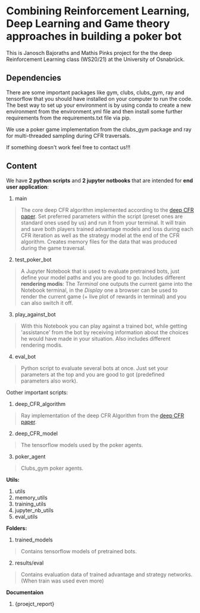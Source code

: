 # Combining Reinforcement Learning, Deep Learning and Game theory approaches in building a poker bot

This is Janosch Bajoraths and Mathis Pinks project for the the deep Reinforcement Learning class (WS20/21) at the University of Osnabrück.

## Dependencies

There are some important packages like gym, clubs, clubs_gym, ray and tensorflow that you should have installed on your computer to run the code. The best way to set up your environment is by using conda to create a new environment from the environment.yml file and then install some further requirements from the requirements.txt file via pip.

We use a poker game implementation from the clubs_gym package and ray for multi-threaded sampling during CFR traversals.

If something doesn't work feel free to contact us!!!

## Content

We have **2 python scripts** and **2 jupyter notbooks** that are intended for **end user application**:
1. main
> The core deep CFR algorithm implemented according to the [deep CFR paper](https://arxiv.org/abs/1811.00164]). Set preferred parameters within the script (preset ones are standard ones used by us) and run it from your terminal. It will train and save both players trained advantage models and loss during each CFR iteration as well as the strategy model at the end of the CFR algorithm. Creates memory files for the data that was produced during the game traversal. 

2. test_poker_bot
> A Jupyter Notebook that is used to evaluate pretrained bots, just define your model paths and you are good to go.
> Includes different **rendering modis**: The *Terminal* one outputs the current game into the Notebook terminal, in the *Display* one a browser can be used to render the current game (+ live plot of rewards in terminal) and you can also switch it off.

3. play_against_bot
> With this Notebook you can play against a trained bot, while getting 'assistance' from the bot by receiving information about the choices he would have made in your situation.
> Also includes different rendering modis. 

4. eval_bot
> Python script to evaluate several bots at once. Just set your parameters at the top and you are good to got (predefined parameters also work).

Oother important scripts:
1. deep_CFR_algorithm
> Ray implementation of the deep CFR Algorithm from the [deep CFR paper](https://arxiv.org/abs/1811.00164]).

2. deep_CFR_model
> The tensorflow models used by the poker agents.

3. poker_agent
> Clubs_gym poker agents.

**Utils:**
1. utils
2. memory_utils
3. training_utils
4. jupyter_nb_utils
5. eval_utils

**Folders:**
1. trained_models
> Contains tensorflow models of pretrained bots.

2. results/eval
> Contains evaluation data of trained advantage and strategy networks. (When train was used even more)

**Documentaion**

1. {proejct_report}

